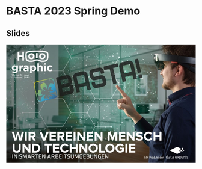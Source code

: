 # BASTA 2023 Spring Demo
## Slides
[![Slides](./Media/Slide1.jpg)](https://dataexpertsnb-my.sharepoint.com/:p:/g/personal/chris_papenfuss_data-experts_de/Ed22Q7TnZdZOuDdBsRqaSbYB449FalsrG5mSDQ__MuD0Ww?e=bsYkeJ)
